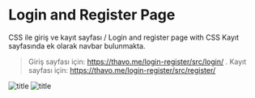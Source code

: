 # Login and Register Page
CSS ile giriş ve kayıt sayfası / Login and register page with CSS
Kayıt sayfasında ek olarak navbar bulunmakta.

> Giriş sayfası için: https://thavo.me/login-register/src/login/ .
> Kayıt sayfası için: https://thavo.me/login-register/src/register/

![title](https://i.hizliresim.com/1p8aid1.jpg)
![title](https://i.hizliresim.com/diofkfu.jpg)

